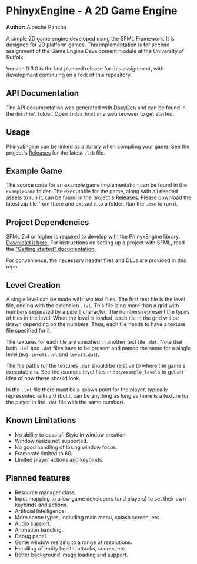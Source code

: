 # PhinyxEngine - A 2D Game Engine

**Author:** Alpeche Pancha

A simple 2D game engine developed using the SFML Framework. It is designed for 2D platform games. This implementation is for second assignment of the Game Engine Development module at the University of Suffolk.

Version 0.3.0 is the last planned release for this assignment, with development continuing on a fork of this repository.

## API Documentation

The API documentation was generated with [DoxyGen](http://www.stack.nl/~dimitri/doxygen/) and can be found in the `doc/html` folder. Open `index.html` in a web browser to get started.

## Usage

PhinyxEngine can be linked as a library when compiling your game. See the project's [Releases](https://github.com/IMDCGP207-1617/game-engine-implementation-Phixyn/releases) for the latest `.lib` file.

## Example Game

The source code for an example game implementation can be found in the `ExampleGame` folder. The executable for the game, along with all needed assets to run it, can be found in the project's [Releases](https://github.com/IMDCGP207-1617/game-engine-implementation-Phixyn/releases). Please download the latest zip file from there and extract it to a folder. Run the `.exe` to run it.

## Project Dependencies

SFML 2.4 or higher is required to develop with the PhinyxEngine library. [Download it here.](https://www.sfml-dev.org/download.php) For instructions on setting up a project with SFML, read the ["Getting started" documentation.](https://www.sfml-dev.org/tutorials/2.4/)

For convenience, the necessary header files and DLLs are provided in this repo.

## Level Creation

A single level can be made with two text files. The first text file is the level file, ending with the extension `.lvl`. This file is no more than a grid with numbers separated by a pipe `|`  character. The numbers represent the types of tiles in the level. When the level is loaded, each tile in the grid will be drawn depending on the numbers. Thus, each tile needs to have a texture file specified for it.

The textures for each tile are specified in another text file `.dat`. Note that both `.lvl` and `.dat` files have to be present and named the same for a single level (e.g. `level1.lvl` and `level1.dat`).

The file paths for the textures `.dat` should be relative to where the game's executable is. See the example level files in `doc/example_levels` to get an idea of how these should look.

In the `.lvl` file there must be a spawn point for the player, typically represented with a 0 (but it can be anything as long as there is a texture for the player in the `.dat` file with the same number).

## Known Limitations

* No ability to pass sf::Style in window creation.
* Window resize not supported.
* No good handling of losing window focus.
* Framerate limited to 60.
* Limited player actions and keybinds.

## Planned features

* Resource manager class.
* Input mapping to allow game developers (and players) to set their own keybinds and actions.
* Artificial Intelligence.
* More scene types, including main menu, splash screen, etc.
* Audio support.
* Animation handling.
* Debug panel.
* Game window resizing to a range of resolutions.
* Handling of entity health, attacks, scores, etc.
* Better background image loading and support.
